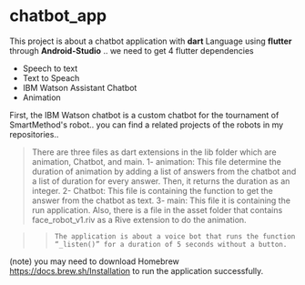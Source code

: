 # chatbot_app
This project is about a chatbot application with **dart** Language using **flutter** through **Android-Studio** .. we need to get 4 flutter dependencies 
* Speech to text 
* Text to Speach 
* IBM Watson Assistant Chatbot
* Animation

First, the IBM Watson chatbot is a custom chatbot for the tournament of SmartMethod's robot.. you can find a related projects of the robots in my repositories..
 

> There are three files as dart extensions in the lib folder which are animation, Chatbot, and main.
1- animation: This file determine the duration of animation by adding a list of answers from the chatbot and a list of duration for every answer. Then, it returns the duration as an integer.
2- Chatbot: This file is containing the function to get the answer from the chatbot as text.
3- main: This file it is containing the run application.
Also, there is a file in the asset folder that contains face_robot_v1.riv as a Rive extension to do the animation.


> > `The application is about a voice bot that runs the function “_listen()” for a duration of 5 seconds without a button.` 




(note) you may need to download Homebrew https://docs.brew.sh/Installation 
to run the application successfully.
